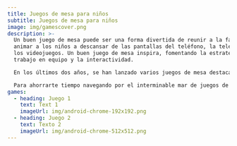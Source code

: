 ```yaml
---
title: Juegos de mesa para niños
subtitle: Juegos de mesa para niños
image: img/gamescover.png
description: >-
  Un buen juego de mesa puede ser una forma divertida de reunir a la familia y
  animar a los niños a descansar de las pantallas del teléfono, la televisión y
  los videojuegos. Un buen juego de mesa inspira, fomentando la estrategia, el
  trabajo en equipo y la interactividad.

  En los últimos dos años, se han lanzado varios juegos de mesa destacados para niños de entre 3 y 12 años. Y aunque los clásicos como Candy Land y Chutes and Ladders son los mejores para los principiantes y los primeros jugadores, hay muchos juegos de mesa para niños que se pueden explorar fuera de los típicos que se encuentran en la estantería de la habitación familiar.

  Para ahorrarte tiempo navegando por el interminable mar de juegos de mesa en línea, hemos recopilado algunos de los mejores, basándonos en las recomendaciones de los expertos, las altas calificaciones y nuestra cobertura anterior, además de algunos nuevos juegos de mesa que han debutado este año. Mantendrán a tus hijos ocupados y entretenidos.
games:
  - heading: Juego 1
    text: Text 1
    imageUrl: img/android-chrome-192x192.png
  - heading: Juego 2
    text: Texto 2
    imageUrl: img/android-chrome-512x512.png
---
```

